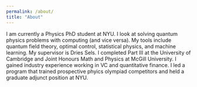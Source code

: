 ```yaml
---
permalink: /about/
title: "About"
---
```


I am currently a Physics PhD student at NYU. I look at solving quantum physics problems with computing (and vice versa). My tools include quantum field theory, optimal control, statistical physics, and machine learning. My supervisor is Dries Sels. I completed Part III at the University of Cambridge and Joint Honours Math and Physics at McGill University. I gained industry experience working in VC and quantitative finance. I led a program that trained prospective phyics olympiad competitors and held a graduate adjunct position at NYU.
